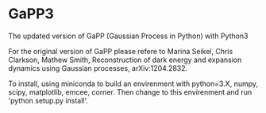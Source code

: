 # GaPP3
The updated version of GaPP (Gaussian Process in Python) with Python3

For the original version of GaPP please refere to Marina Seikel, Chris Clarkson, Mathew Smith, Reconstruction of dark energy and expansion dynamics using Gaussian processes, arXiv:1204.2832.


To install, using miniconda to build an envirenment with python=3.X, numpy, scipy, matplotlib, emcee, corner. Then change to this envirenment and run 'python setup.py install'.

